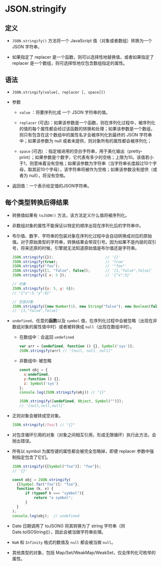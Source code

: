 # JSON.stringify

## 定义

  - `JSON.stringify()` 方法将一个 JavaScript 值（对象或者数组）转换为一个 JSON 字符串，

  - 如果指定了 replacer 是一个函数，则可以选择性地替换值，或者如果指定了 replacer 是一个数组，则可选择性地仅包含数组指定的属性。

## 语法

  - `JSON.stringify(value[, replacer [, space]])`

  - 参数

      - `value` ：将要序列化成 一个 JSON 字符串的值。

      - `replacer` (可选)：如果该参数是一个函数，则在序列化过程中，被序列化的值的每个属性都会经过该函数的转换和处理；如果该参数是一个数组，则只有包含在这个数组中的属性名才会被序列化到最终的 JSON 字符串中；如果该参数为 null 或者未提供，则对象所有的属性都会被序列化；

      - `space` (可选) ：指定缩进用的空白字符串，用于美化输出（pretty-print）；如果参数是个数字，它代表有多少的空格；上限为10。该值若小于1，则意味着没有空格；如果该参数为字符串（当字符串长度超过10个字母，取其前10个字母），该字符串将被作为空格；如果该参数没有提供（或者为 null），将没有空格。

  - 返回值：一个表示给定值的JSON字符串。

## 每个类型转换后得结果

  - 转换值如果有 `toJSON()` 方法，该方法定义什么值将被序列化。

  - 非数组对象的属性不能保证以特定的顺序出现在序列化后的字符串中。

  - 布尔值、数字、字符串的包装对象在序列化过程中会自动转换成对应的原始值。对于原始类型的字符串，转换结果会带双引号。因为如果不是内层的双引号，将来还原的时候，引擎就无法知道原始值是布尔值还是字符串。

    ```javascript
    JSON.stringify({});                        // '{}'
    JSON.stringify(true);                      // 'true'
    JSON.stringify("foo");                     // '"foo"'
    JSON.stringify([1, "false", false]);       // '[1,"false",false]'
    JSON.stringify({ x: 5 });                  // '{"x":5}'
    ```

    ```javascript
    // 对象
    JSON.stringify({x: 5, y: 6});
    // "{"x":5,"y":6}"
    ```

    ```javascript
    // 包装对象
    JSON.stringify([new Number(1), new String("false"), new Boolean(false)]);
    // '[1,"false",false]'
    ```

  - `undefined`、任意的**函数**以及 `symbol` 值，在序列化过程中会被忽略（出现在非数组对象的属性值中时）或者被转换成 `null`（出现在数组中时）。

      - 在数组中：会返回 `undefined`

        ```javascript
        var arr = [undefined, function () {}, Symbol('sys')];
        JSON.stringify(arr) // "[null, null, null]"
        ```

      - 非数组中: 被忽略

        ```javascript
        const obj = {
          x:undefined,
          y:function () {},
          z: Symbol('sys')
        };
        console.log(JSON.stringify(obj)) // "{}"
        ```

        ```javascript
        JSON.stringify([undefined, Object, Symbol("")]);
        // '[null,null,null]'
        ```

  - 正则对象会被转成空对象。

    ```javascript
    JSON.stringify(/foo/) // "{}"
    ```

  - 对包含循环引用的对象（对象之间相互引用，形成无限循环）执行此方法，会抛出错误。

  - 所有以 symbol 为属性键的属性都会被完全忽略掉，即便 replacer 参数中强制指定包含了它们。

    ```javascript
    JSON.stringify({[Symbol("foo")]: "foo"});
    // '{}'
    ```

    ```javascript
    const obj = JSON.stringify(
      {[Symbol.for("foo")]: "foo"},
      function (k, v) {
          if (typeof k === "symbol"){
              return "a symbol";
          }
      }
    );
    console.log(obj);  // undefined
    ```

  - Date 日期调用了 toJSON() 将其转换为了 string 字符串（同Date.toISOString()），因此会被当做字符串处理。

  - `NaN` 和 `Infinity` 格式的数值及 `null` 都会被当做 `null`。

  - 其他类型的对象，包括 Map/Set/WeakMap/WeakSet，仅会序列化可枚举的属性。
